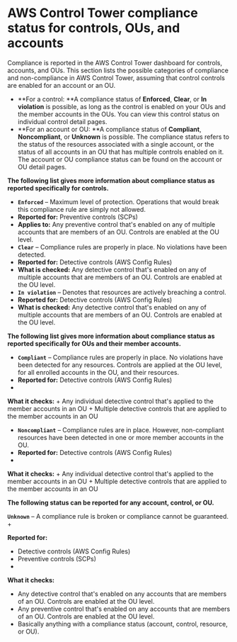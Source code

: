 # AWS Control Tower compliance status for controls, OUs, and accounts<a name="compliance-statuses"></a>

Compliance is reported in the AWS Control Tower dashboard for controls, accounts, and OUs\. This section lists the possible categories of compliance and non\-compliance in AWS Control Tower, assuming that control controls are enabled for an account or an OU\.
+ **For a control: **A compliance status of **Enforced**, **Clear**, or **In violation** is possible, as long as the control is enabled on your OUs and the member accounts in the OUs\. You can view this control status on individual control detail pages\.
+ **For an account or OU: **A compliance status of **Compliant**, **Noncompliant**, or **Unknown** is possible\. The compliance status refers to the status of the resources associated with a single account, or the status of all accounts in an OU that has multiple controls enabled on it\. The account or OU compliance status can be found on the account or OU detail pages\.

****The following list gives more information about compliance status as reported specifically for controls\.****
+  **`Enforced`** – Maximum level of protection\. Operations that would break this compliance rule are simply not allowed\. 
  + **Reported for:** Preventive controls \(SCPs\)
  + **Applies to:** Any preventive control that's enabled on any of multiple accounts that are members of an OU\. Controls are enabled at the OU level\.
+  **`Clear`** – Compliance rules are properly in place\. No violations have been detected\. 
  + **Reported for:** Detective controls \(AWS Config Rules\)
  + **What is checked:** Any detective control that's enabled on any of multiple accounts that are members of an OU\. Controls are enabled at the OU level\.
+  **`In violation`** – Denotes that resources are actively breaching a control\.
  + **Reported for:** Detective controls \(AWS Config Rules\)
  + **What is checked:** Any detective control that's enabled on any of multiple accounts that are members of an OU\. Controls are enabled at the OU level\.

****The following list gives more information about compliance status as reported specifically for OUs and their member accounts\.****
+  **`Compliant`** – Compliance rules are properly in place\. No violations have been detected for any resources\. Controls are applied at the OU level, for all enrolled accounts in the OU, and their resources\.
  + **Reported for:** Detective controls \(AWS Config Rules\)
  + 

**What it checks:**
    + Any individual detective control that's applied to the member accounts in an OU
    + Multiple detective controls that are applied to the member accounts in an OU
+  **`Noncompliant`** – Compliance rules are in place\. However, non\-compliant resources have been detected in one or more member accounts in the OU\.
  + **Reported for:** Detective controls \(AWS Config Rules\)
  + 

**What it checks:**
    + Any individual detective control that's applied to the member accounts in an OU
    + Multiple detective controls that are applied to the member accounts in an OU

**The following status can be reported for any account, control, or OU\.**

 **`Unknown`** – A compliance rule is broken or compliance cannot be guaranteed\.
+ 

**Reported for:**
  + Detective controls \(AWS Config Rules\)
  + Preventive controls \(SCPs\)
+ 

**What it checks:**
  + Any detective control that's enabled on any accounts that are members of an OU\. Controls are enabled at the OU level\.
  + Any preventive control that's enabled on any accounts that are members of an OU\. Controls are enabled at the OU level\.
  + Basically anything with a compliance status \(account, control, resource, or OU\)\.